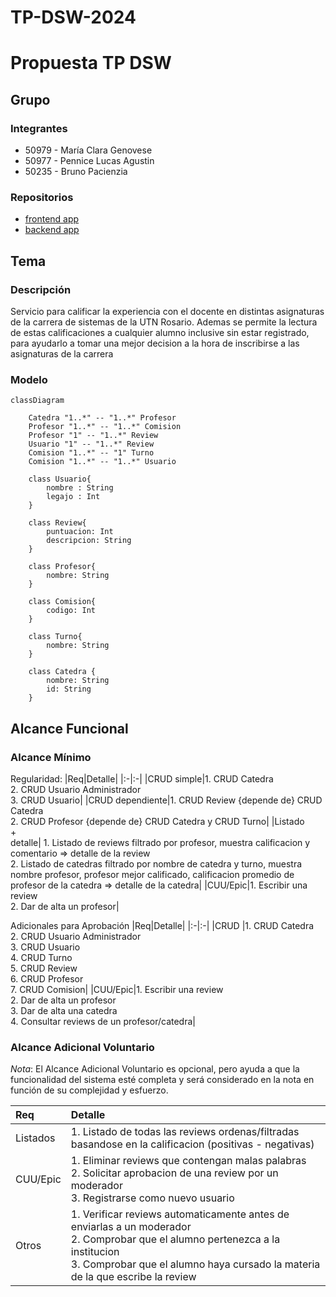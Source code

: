# TP-DSW-2024
# Propuesta TP DSW

## Grupo
### Integrantes
* 50979 - María Clara Genovese
* 50977 - Pennice Lucas Agustin
* 50235 - Bruno Pacienzia

### Repositorios
* [frontend app](https://github.com/LucasPennice/TP-DSW-FRONT.git)
* [backend app](https://github.com/LucasPennice/TP-DSW-BACK.git)

## Tema
### Descripción
Servicio para calificar la experiencia con el docente en distintas asignaturas de la carrera de sistemas de la UTN Rosario. Ademas se permite la lectura de estas calificaciones a cualquier alumno inclusive sin estar registrado, para ayudarlo a tomar una mejor decision a la hora de inscribirse a las asignaturas de la carrera

### Modelo
```mermaid
classDiagram

    Catedra "1..*" -- "1..*" Profesor
    Profesor "1..*" -- "1..*" Comision
    Profesor "1" -- "1..*" Review
    Usuario "1" -- "1..*" Review
    Comision "1..*" -- "1" Turno
    Comision "1..*" -- "1..*" Usuario

    class Usuario{
        nombre : String
        legajo : Int
    }

    class Review{
        puntuacion: Int
        descripcion: String
    }

    class Profesor{
        nombre: String
    }

    class Comision{
        codigo: Int
    }

    class Turno{
        nombre: String
    }

    class Catedra {
        nombre: String
        id: String      
    }
```

## Alcance Funcional 

### Alcance Mínimo

Regularidad:
|Req|Detalle|
|:-|:-|
|CRUD simple|1. CRUD Catedra<br>2. CRUD Usuario Administrador<br>3. CRUD Usuario|
|CRUD dependiente|1. CRUD Review {depende de} CRUD Catedra <br>2. CRUD Profesor {depende de} CRUD Catedra y CRUD Turno|
|Listado<br>+<br>detalle| 1. Listado de reviews filtrado por profesor, muestra calificacion y comentario => detalle de la review<br> 2. Listado de catedras filtrado por nombre de catedra y turno, muestra nombre profesor, profesor mejor calificado, calificacion promedio de profesor de la catedra  => detalle de la catedra|
|CUU/Epic|1. Escribir una review<br>2. Dar de alta un profesor|


Adicionales para Aprobación
|Req|Detalle|
|:-|:-|
|CRUD |1. CRUD Catedra<br>2. CRUD Usuario Administrador<br>3. CRUD Usuario<br>4. CRUD Turno<br>5. CRUD Review<br>6. CRUD Profesor<br>7. CRUD Comision|
|CUU/Epic|1. Escribir una review<br>2. Dar de alta un profesor<br>3. Dar de alta una catedra<br> 4. Consultar reviews de un profesor/catedra|


### Alcance Adicional Voluntario

*Nota*: El Alcance Adicional Voluntario es opcional, pero ayuda a que la funcionalidad del sistema esté completa y será considerado en la nota en función de su complejidad y esfuerzo.

|Req|Detalle|
|:-|:-|
|Listados |1. Listado de todas las reviews ordenas/filtradas basandose en la calificacion (positivas - negativas)|
|CUU/Epic|1. Eliminar reviews que contengan malas palabras <br>2. Solicitar aprobacion de una review por un moderador <br>3. Registrarse como nuevo usuario|
|Otros|1. Verificar reviews automaticamente antes de enviarlas a un moderador <br> 2. Comprobar que el alumno pertenezca a la institucion <br> 3. Comprobar que el alumno haya cursado la materia de la que escribe la review |
